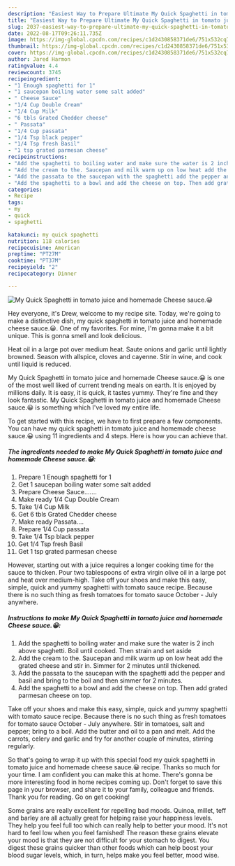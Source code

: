 ```yaml
---
description: "Easiest Way to Prepare Ultimate My Quick Spaghetti in tomato juice and homemade Cheese sauce.😀"
title: "Easiest Way to Prepare Ultimate My Quick Spaghetti in tomato juice and homemade Cheese sauce.😀"
slug: 2037-easiest-way-to-prepare-ultimate-my-quick-spaghetti-in-tomato-juice-and-homemade-cheese-sauce
date: 2022-08-17T09:26:11.735Z
image: https://img-global.cpcdn.com/recipes/c1d2430858371de6/751x532cq70/my-quick-spaghetti-in-tomato-juice-and-homemade-cheese-sauce😀-recipe-main-photo.jpg
thumbnail: https://img-global.cpcdn.com/recipes/c1d2430858371de6/751x532cq70/my-quick-spaghetti-in-tomato-juice-and-homemade-cheese-sauce😀-recipe-main-photo.jpg
cover: https://img-global.cpcdn.com/recipes/c1d2430858371de6/751x532cq70/my-quick-spaghetti-in-tomato-juice-and-homemade-cheese-sauce😀-recipe-main-photo.jpg
author: Jared Harmon
ratingvalue: 4.4
reviewcount: 3745
recipeingredient:
- "1 Enough spaghetti for 1"
- "1 saucepan boiling water some salt added"
- " Cheese Sauce"
- "1/4 Cup Double Cream"
- "1/4 Cup Milk"
- "6 tbls Grated Chedder cheese"
- " Passata"
- "1/4 Cup passata"
- "1/4 Tsp black pepper"
- "1/4 Tsp fresh Basil"
- "1 tsp grated parmesan cheese"
recipeinstructions:
- "Add the spaghetti to boiling water and make sure the water is 2 inch above spaghetti. Boil until cooked. Then strain and set aside"
- "Add the cream to the. Saucepan and milk warm up on low heat add the grated cheese and stir in. Simmer for 2 minutes until thickened."
- "Add the passata to the saucepan with the spaghetti add the pepper and basil and bring to the boil and then simmer for 2 minutes."
- "Add the spaghetti to a bowl and add the cheese on top. Then add grated parmesan cheese on top."
categories:
- Recipe
tags:
- my
- quick
- spaghetti

katakunci: my quick spaghetti 
nutrition: 118 calories
recipecuisine: American
preptime: "PT27M"
cooktime: "PT37M"
recipeyield: "2"
recipecategory: Dinner

---
```



![My Quick Spaghetti in tomato juice and homemade Cheese sauce.😀](https://img-global.cpcdn.com/recipes/c1d2430858371de6/751x532cq70/my-quick-spaghetti-in-tomato-juice-and-homemade-cheese-sauce😀-recipe-main-photo.jpg)

Hey everyone, it's Drew, welcome to my recipe site. Today, we're going to make a distinctive dish, my quick spaghetti in tomato juice and homemade cheese sauce.😀. One of my favorites. For mine, I'm gonna make it a bit unique. This is gonna smell and look delicious.

Heat oil in a large pot over medium heat. Saute onions and garlic until lightly browned. Season with allspice, cloves and cayenne. Stir in wine, and cook until liquid is reduced.

My Quick Spaghetti in tomato juice and homemade Cheese sauce.😀 is one of the most well liked of current trending meals on earth. It is enjoyed by millions daily. It is easy, it is quick, it tastes yummy. They're fine and they look fantastic. My Quick Spaghetti in tomato juice and homemade Cheese sauce.😀 is something which I've loved my entire life.


To get started with this recipe, we have to first prepare a few components. You can have my quick spaghetti in tomato juice and homemade cheese sauce.😀 using 11 ingredients and 4 steps. Here is how you can achieve that.

<!--inarticleads1-->

##### The ingredients needed to make My Quick Spaghetti in tomato juice and homemade Cheese sauce.😀:

1. Prepare 1 Enough spaghetti for 1
1. Get 1 saucepan boiling water some salt added
1. Prepare  Cheese Sauce.......
1. Make ready 1/4 Cup Double Cream
1. Take 1/4 Cup Milk
1. Get 6 tbls Grated Chedder cheese
1. Make ready  Passata....
1. Prepare 1/4 Cup passata
1. Take 1/4 Tsp black pepper
1. Get 1/4 Tsp fresh Basil
1. Get 1 tsp grated parmesan cheese


However, starting out with a juice requires a longer cooking time for the sauce to thicken. Pour two tablespoons of extra virgin olive oil in a large pot and heat over medium-high. Take off your shoes and make this easy, simple, quick and yummy spaghetti with tomato sauce recipe. Because there is no such thing as fresh tomatoes for tomato sauce October - July anywhere. 

<!--inarticleads2-->

##### Instructions to make My Quick Spaghetti in tomato juice and homemade Cheese sauce.😀:

1. Add the spaghetti to boiling water and make sure the water is 2 inch above spaghetti. Boil until cooked. Then strain and set aside
1. Add the cream to the. Saucepan and milk warm up on low heat add the grated cheese and stir in. Simmer for 2 minutes until thickened.
1. Add the passata to the saucepan with the spaghetti add the pepper and basil and bring to the boil and then simmer for 2 minutes.
1. Add the spaghetti to a bowl and add the cheese on top. Then add grated parmesan cheese on top.


Take off your shoes and make this easy, simple, quick and yummy spaghetti with tomato sauce recipe. Because there is no such thing as fresh tomatoes for tomato sauce October - July anywhere. Stir in tomatoes, salt and pepper; bring to a boil. Add the butter and oil to a pan and melt. Add the carrots, celery and garlic and fry for another couple of minutes, stirring regularly. 

So that's going to wrap it up with this special food my quick spaghetti in tomato juice and homemade cheese sauce.😀 recipe. Thanks so much for your time. I am confident you can make this at home. There's gonna be more interesting food in home recipes coming up. Don't forget to save this page in your browser, and share it to your family, colleague and friends. Thank you for reading. Go on get cooking!

Some grains are really excellent for repelling bad moods. Quinoa, millet, teff and barley are all actually great for helping raise your happiness levels. They help you feel full too which can really help to better your mood. It's not hard to feel low when you feel famished! The reason these grains elevate your mood is that they are not difficult for your stomach to digest. You digest these grains quicker than other foods which can help boost your blood sugar levels, which, in turn, helps make you feel better, mood wise.
